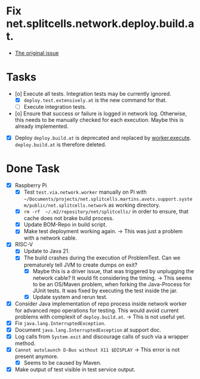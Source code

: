 # Fix net.splitcells.network.deploy.build.at.
* [The original issue](https://github.com/www-splitcells-net/net.splitcells.network/issues/254)
# Tasks
* [o] Execute all tests. Integration tests may be currently ignored.
    * [x] `deploy.test.extensively.at` is the new command for that.
    * [ ] Execute integration tests.
* [o] Ensure that success or failure is logged in network log. Otherwise, this needs to be manually checked for each execution. Maybe this is already implemented.
* [x] Deploy `deploy.build.at` is deprecated and replaced by [worker.execute](../../deployment/weekly-deploy-tests.md).
  `deploy.build.at` is therefore deleted.
# Done Task
* [x] Raspberry Pi
  * [x] Test `test.via.network.worker` manually on Pi with `~/Documents/projects/net.splitcells.martins.avots.support.system/public/net.splitcells.network` as working directory.
  * [x] `rm -rf  ~/.m2/repository/net/splitcells/` in order to ensure, that cache does not brake build process.
  * [x] Update BOM-Repo in build script.
  * [x] Make test deployment working again. -> This was just a problem with a network cable.
* [x] RISC-V
  * [x] Update to Java 21.
  * [x] The build crashes during the execution of ProblemTest. Can we prematurely tell JVM to create dumps on exit?
    * [x] Maybe this is a driver issue, that was triggered by unplugging the network cable? It would fit considering the timing. -> This seems to be an OS/Maven problem, when forking the Java-Process for JUnit tests. It was fixed by executing the test inside the jar.
    * [x] Update system and rerun test.
* [x] Consider Java implementation of repo process inside network worker for advanced repo operations for testing.
  This would avoid current problems with complexit of `deploy.build.at`. -> This is not useful yet.
* [x] Fix `java.lang.InterruptedException`.
* [x] Document  `java.lang.InterruptedException` at support doc.
* [x] Log calls from `System.exit` and discourage calls of such via a wrapper method.
* [x] `Cannot autolaunch D-Bus without X11 $DISPLAY` -> This error is not present anymore.
  * [x] Seems to be caused by Maven.
* [x] Make output of test visible in test service output.